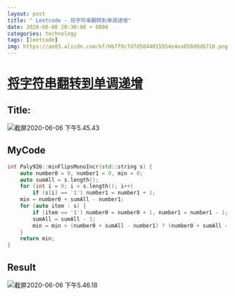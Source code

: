 ```yaml
---
layout: post
title: " Leetcode - 将字符串翻转到单调递增"
date: 2020-06-06 20:30:00 + 0800
categories: technology
tags: [leetcode]
img: https://ae03.alicdn.com/kf/Hb7f0c7d7d5844015954e4ea058d9d6710.png
---
```

# [将字符串翻转到单调递增](https://leetcode-cn.com/problems/flip-string-to-monotone-increasing/)

## Title:

![截屏2020-06-06 下午5.45.43](https://tva1.sinaimg.cn/large/007S8ZIlly1gfipnzln9gj310m0k6tc0.jpg)

## MyCode

```c++
int Paly926::minFlipsMonoIncr(std::string s) {
    auto number0 = 0, number1 = 0, min = 0;
    auto sumAll = s.length();
    for (int i = 0; i < s.length(); i++)
        if (s[i] == '1') number1 = number1 + 1;
    min = number0 + sumAll - number1;
    for (auto item : s) {
        if (item == '1') number0 = number0 + 1, number1 = number1 - 1;
        sumAll = sumAll - 1;
        min = min > (number0 + sumAll - number1) ? (number0 + sumAll - number1) : min;
    }
    return min;
}
```



## Result

![截屏2020-06-06 下午5.46.18](https://tva1.sinaimg.cn/large/007S8ZIlly1gfipor87p2j30z00cigmi.jpg)